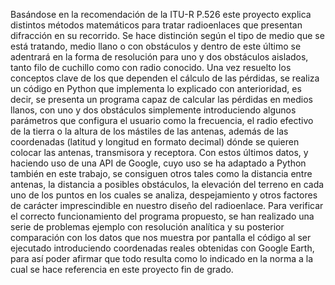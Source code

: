 Basándose en la recomendación de la ITU-R P.526 este proyecto explica distintos métodos matemáticos para tratar radioenlaces que presentan difracción en su recorrido. Se hace distinción según el tipo de medio que se está tratando, medio llano o con obstáculos y dentro de este último se adentrará en la forma de resolución para uno y dos obstáculos aislados, tanto filo de cuchillo como con radio conocido.
Una vez resuelto los conceptos clave de los que dependen el cálculo de las pérdidas, se realiza un código en Python que implementa lo explicado con anterioridad, es decir, se presenta un programa capaz de calcular las pérdidas en medios llanos, con uno y dos obstáculos simplemente introduciendo algunos parámetros que configura el usuario como la frecuencia, el radio efectivo de la tierra o la altura de los mástiles de las antenas, además de las coordenadas (latitud y longitud en formato decimal) dónde se quieren colocar las antenas, transmisora y receptora. Con estos últimos datos, y haciendo uso de una API de Google, cuyo uso se ha adaptado a Python también en este trabajo, se consiguen otros tales como la distancia entre antenas, la distancia a posibles obstáculos, la elevación del terreno en cada uno de los puntos en los cuales se analiza, despejamiento y otros factores de carácter imprescindible en nuestro diseño del radioenlace.
Para verificar el correcto funcionamiento del programa propuesto, se han realizado una serie de problemas ejemplo con resolución analítica y su posterior comparación con los datos que nos muestra por pantalla el código al ser ejecutado introduciendo coordenadas reales obtenidas con Google Earth, para así poder afirmar que todo resulta como lo indicado en la norma a la cual se hace referencia en este proyecto fin de grado.
